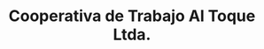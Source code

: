 ---
title: "Cooperativa de Trabajo Al Toque Ltda."
url: /rio-cuarto/cooperativa-de-trabajo-al-toque-ltda/
shop: general
---
